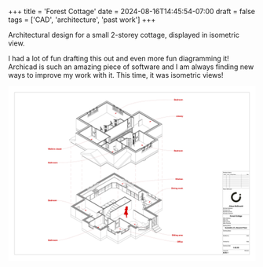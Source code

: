 +++
title = 'Forest Cottage'
date = 2024-08-16T14:45:54-07:00
draft = false
tags = ['CAD', 'architecture', 'past work']
+++

Architectural design for a small 2-storey cottage, displayed in isometric view. 

<!--more-->

I had a lot of fun drafting this out and even more fun diagramming it! Archicad is such an amazing piece of software and I am always finding new ways to improve my work with it. This time, it was isometric views!

![An isometric view of a two-storey cottage illustrated in black and red pen.](featured_cottage.jpg)